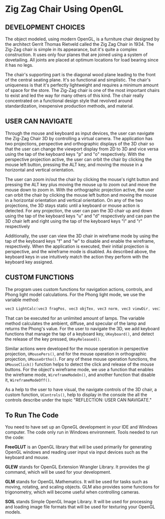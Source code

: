 # Zig Zag Chair Using OpenGL

## DEVELOPMENT CHOICES

The object modeled, using modern OpenGL, is a furniture chair designed by the architect Gerrit Thomas Rietveld called the Zig Zag Chair in 1934. The Zig-Zag chair is simple in its appearance, but it's quite a complex construction. It uses only four planes that are joined using a system of dovetailing. All joints are placed at optimum locations for load bearing since it has no legs.

The chair's supporting part is the diagonal wood plane leading to the front of the central seating plane. It's so functional and simplistic. The chair's uniqueness is that it's perfectly lightweight and requires a minimum amount of space for the store. The Zig-Zag chair is one of the most important chairs to exist and led the way for many others of this kind. The chair really concentrated on a functional design style that revolved around standardization, inexpensive production methods, and material.

## USER CAN NAVIGATE

Through the mouse and keyboard as input devices, the user can navigate the Zig-Zag Chair 3D by controlling a virtual camera. The application has two projections, perspective and orthographic displays of the 3D chair so that the user can change the viewport display from 2D to 3D and vice versa using the tap of the keyboard keys "p" and "o" respectively. With the perspective projection active, the user can orbit the chair by clicking the mouse left button, pressing the ALT key, and moving the mouse in a horizontal and vertical orientation.

The user can zoom in/out the chair by clicking the mouse's right button and pressing the ALT key plus moving the mouse up to zoom out and move the mouse down to zoom in. With the orthographic projection active, the user can orbit the chair by clicking the mouse left button and moving the mouse in a horizontal orientation and vertical orientation. On any of the two projections, the 3D stays static until a keyboard or mouse action is detected. For any projection, the user can pan the 3D chair up and down using the tap of the keyboard keys "u" and "d" respectively and can pan the 3D chair left and right using the tap of the keyboard keys "l" and "r" respectively

Additionally, the user can view the 3D chair in wireframe mode by using the tap of the keyboard keys "f" and "w" to disable and enable the wireframe, respectively. When the application is executed, their initial projection is perspective, and the wireframe mode is disabled. As described above, the keyboard keys in use intuitively match the action they perform with the keyboard key assigned.

## CUSTOM FUNCTIONS

The program uses custom functions for navigation actions, controls, and Phong light model calculations. For the Phong light mode, we use the variable method:

~~~ c++
vec3 LightCalc(vec3 fragPos, vec3 objTex, vec3 norm, vec3 viewDir, vec3 lightColor, vec3 lightPos) {…}
~~~

That can be executed for an unlimited amount of lamps. The variable method calculates the ambient, diffuse, and specular of the lamp and returns the Phong's value. For the user to navigate the 3D, we add keyboard functions that manage the tap of a keyboard key, <code>UKeyboard()</code>, and detect the release of the key pressed, <code>UKeyReleased()</code>.

Similar actions were developed for the mouse operation in perspective projection, <code>UMousePers()</code>, and for the mouse operation in orthographic projection, <code>UMouseOrtho()</code>. For any of these mouse operation functions, the <code>UMouseClick()</code> function helps to detect the click and release of the mouse buttons. For the object's wireframe mode, we use a function that enables the wireframe mode, <code>WireframeModeOn()</code>, and another function that disable it, <code>WireframeModeOff()</code>.

As a help to the user to have visual, the navigate controls of the 3D chair, a custom function, <code>UControls()</code>, help to display in the console the all the controls describe under the topic "REFLECTION: USER CAN NAVIGATE."

## To Run The Code

You need to have set up an OpneGL development in your IDE and Windows computer. The code only run in Windows environment. Tools needed to run the code:

__FreeGLUT__ is an OpenGL library that will be used primarily for generating OpenGL windows and reading user input via input devices such as the keyboard and mouse.

__GLEW__ stands for OpenGL Extension Wrangler Library. It provides the gl command, which will be used for your development.

__GLM__ stands for OpenGL Mathematics. It will be used for tasks such as moving, rotating, and scaling objects. GLM also provides some functions for trigonometry, which will become useful when controlling cameras.

__SOIL__ stands Simple OpenGL Image Library. It will be used for processing and loading image file formats that will be used for texturing your OpenGL models.
